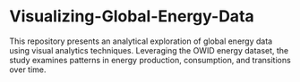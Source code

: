 # Visualizing-Global-Energy-Data
This repository presents an analytical exploration of global energy data using visual analytics techniques. Leveraging the OWID energy dataset, the study examines patterns in energy production, consumption, and transitions over time. 

